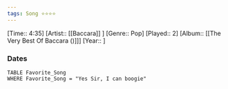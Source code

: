 ```yaml
---
tags: Song ⭐⭐⭐⭐ 
---
```

[Time:: 4:35]
[Artist:: [[Baccara]] ]
[Genre:: Pop]
[Played:: 2]
[Album:: [[The Very Best Of Baccara ()]]]
[Year:: ]
### Dates
````dataview
TABLE Favorite_Song
WHERE Favorite_Song = "Yes Sir, I can boogie"
````